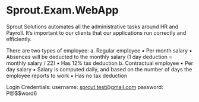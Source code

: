 # Sprout.Exam.WebApp
Sprout Solutions automates all the administrative tasks around HR and Payroll. It’s important to our clients that our applications run correctly and efficiently.

There are two types of employee:
  a. Regular employee
    ▪ Per month salary
    ▪ Absences will be deducted to the monthly salary (1 day deduction = monthly salary / 22)
    ▪ Has 12% tax deduction
  b. Contractual employee
    ▪ Per day salary
    ▪ Salary is computed daily, and based on the number of days the employee reports to work
    ▪ Has no tax deduction

Login Credentials:
  username: sprout.test@gmail.com
  password: P@$$word6
